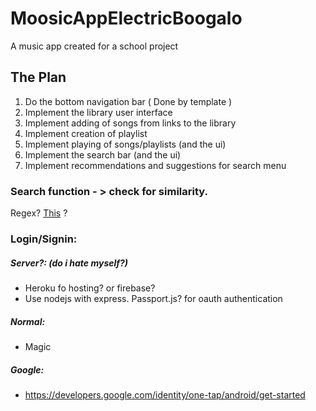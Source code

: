 # MoosicAppElectricBoogalo

A music app created for a school project


## The Plan
1. Do the bottom navigation bar ( Done by template )
2. Implement the library user interface
3. Implement adding of songs from links to the library
4. Implement creation of playlist
5. Implement playing of songs/playlists (and the ui)
6. Implement the search bar (and the ui)
7. Implement recommendations and suggestions for search menu

### Search function - > check for similarity.
Regex? [This](https://github.com/tdebatty/java-string-similarity) ?

### Login/Signin:
##### Server?: (do i hate myself?)
- Heroku fo hosting? or firebase?
- Use nodejs with express. Passport.js? for oauth authentication
##### Normal:
 - Magic
##### Google:
 - https://developers.google.com/identity/one-tap/android/get-started
